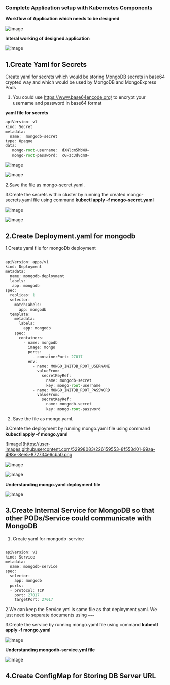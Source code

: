 ### Complete Application setup with Kubernetes Components

**Workflow of Application which needs to be designed**

![image](https://user-images.githubusercontent.com/52998083/224530110-a6a1fee2-509c-43ad-bfc7-c94b19c4ddd2.png)


**Interal working of designed application**

![image](https://user-images.githubusercontent.com/52998083/224530051-49f1a22a-23d6-4bb6-841f-78f4e11b946a.png)



## 1.Create Yaml for Secrets

Create yaml for secrets which would be storing MongoDB secrets in base64 crypted way and which would be used by MongoDB and MongoExpress Pods

1. You could use https://www.base64encode.org/ to encrypt your username and password in base64 format </br>


**yaml file for secrets**
```js
apiVersion: v1
kind: Secret
metadata:
  name:  mongodb-secret
type: Opaque  
data:
   mongo-root-username:  dXNlcm5hbWU=
   mongo-root-password:  cGFzc3dvcmQ=

```


![image](https://user-images.githubusercontent.com/52998083/226157094-44485c75-943c-48fa-addb-34d885e7426a.png)

![image](https://user-images.githubusercontent.com/52998083/226157122-a26d9ab1-a47d-4523-b561-319f5ec4913d.png)


2.Save the file as mongo-secret.yaml.</br>

3.Create the secrets within cluster by running the created mongo-secrets.yaml file using command **kubectl apply -f mongo-secret.yaml**

![image](https://user-images.githubusercontent.com/52998083/226157401-466b4291-c144-4dec-b9ff-58da02239149.png)

![image](https://user-images.githubusercontent.com/52998083/226157429-42da7764-05db-4e11-a742-6ea121a16e46.png)



## 2.Create Deployment.yaml for mongodb

1.Create yaml file for mongoDb deployment

```js

apiVersion: apps/v1
kind: Deployment
metadata:
  name: mongodb-deployment
  labels:
   app: mongodb
spec:
  replicas: 1
  selector:
    matchLabels:
      app: mongodb
  template:
    metadata:
      labels:
        app: mongodb
    spec:
      containers:
        - name: mongodb
          image: mongo
          ports:
            - containerPort: 27017
          env:
            - name: MONGO_INITDB_ROOT_USERNAME
              valueFrom:
                secretKeyRef:
                  name: mongodb-secret
                  key: mongo-root-username
            - name: MONGO_INITDB_ROOT_PASSWORD
              valueFrom:
                secretKeyRef:
                  name: mongodb-secret
                  key: mongo-root-password

```

2. Save the file as mongo.yaml.

3.Create the deployment by running mongo.yaml file using command **kubectl apply -f mongo.yaml**

![image](https://user-images.githubusercontent.com/52998083/226159553-8f553d01-99aa-498e-8ee5-872734e6cba0.png

![image](https://user-images.githubusercontent.com/52998083/226159621-d7746170-d017-4641-8f98-db000ae5df9c.png)

![image](https://user-images.githubusercontent.com/52998083/226159654-70f0782e-f0de-4942-9351-80a7ed911b4d.png)



**Understanding mongo.yaml deployment file**

![image](https://user-images.githubusercontent.com/52998083/226159249-1df556b1-5632-4f84-b541-3ddbd73aeb15.png)


## 3.Create Internal Service for MongoDB so that other PODs/Service could communicate with MongoDB

1. Create yaml for mongodb-service

```js

apiVersion: v1
kind: Service
metadata:
  name: mongodb-service
spec:
  selector:
    app: mongodb
  ports:
  - protocol: TCP
    port: 27017
    targetPort: 27017

```

2.We can keep the Service yml is same file as that deployment yaml. We just need to separate documents using **---**

3.Create the service by running mongo.yaml file using command **kubectl apply -f mongo.yaml**

![image](https://user-images.githubusercontent.com/52998083/226173375-362ff1b6-0c62-409d-878b-e7bff4c8945d.png)



**Understanding mongodb-service.yml file**

![image](https://user-images.githubusercontent.com/52998083/226173159-a1440e2c-23de-43b1-9acd-429dd90883e4.png)



## 4.Create ConfigMap for Storing DB Server URL










